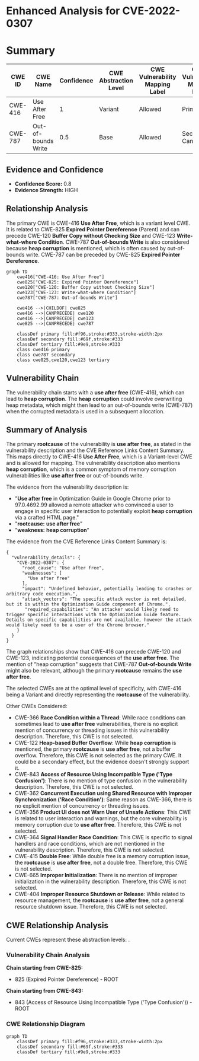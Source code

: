 # Enhanced Analysis for CVE-2022-0307

# Summary
| CWE ID | CWE Name | Confidence | CWE Abstraction Level | CWE Vulnerability Mapping Label | CWE-Vulnerability Mapping Notes |
|---|---|---|---|---|---|
| CWE-416 | Use After Free | 1 | Variant | Allowed | Primary CWE |
| CWE-787 | Out-of-bounds Write | 0.5 | Base | Allowed | Secondary Candidate |

## Evidence and Confidence

*   **Confidence Score:** 0.8
*   **Evidence Strength:** HIGH

## Relationship Analysis
The primary CWE is CWE-416 **Use After Free**, which is a variant level CWE. It is related to CWE-825 **Expired Pointer Dereference** (Parent) and can precede CWE-120 **Buffer Copy without Checking Size** and CWE-123 **Write-what-where Condition**. CWE-787 **Out-of-bounds Write** is also considered because **heap corruption** is mentioned, which is often caused by out-of-bounds write. CWE-787 can be preceded by CWE-825 **Expired Pointer Dereference**.

```mermaid
graph TD
    cwe416["CWE-416: Use After Free"]
    cwe825["CWE-825: Expired Pointer Dereference"]
    cwe120["CWE-120: Buffer Copy without Checking Size"]
    cwe123["CWE-123: Write-what-where Condition"]
    cwe787["CWE-787: Out-of-bounds Write"]
    
    cwe416 -->|CHILDOF| cwe825
    cwe416 -->|CANPRECEDE| cwe120
    cwe416 -->|CANPRECEDE| cwe123
    cwe825 -->|CANPRECEDE| cwe787

    classDef primary fill:#f96,stroke:#333,stroke-width:2px
    classDef secondary fill:#69f,stroke:#333
    classDef tertiary fill:#9e9,stroke:#333
    class cwe416 primary
    class cwe787 secondary
    class cwe825,cwe120,cwe123 tertiary
```

## Vulnerability Chain
The vulnerability chain starts with a **use after free** (CWE-416), which can lead to **heap corruption**. The **heap corruption** could involve overwriting heap metadata, which might then lead to an out-of-bounds write (CWE-787) when the corrupted metadata is used in a subsequent allocation.

## Summary of Analysis
The primary **rootcause** of the vulnerability is **use after free**, as stated in the vulnerability description and the CVE Reference Links Content Summary. This maps directly to CWE-416 **Use After Free**, which is a Variant-level CWE and is allowed for mapping. The vulnerability description also mentions **heap corruption**, which is a common symptom of memory corruption vulnerabilities like **use after free** or out-of-bounds write.

The evidence from the vulnerability description is:
*   "**Use after free** in Optimization Guide in Google Chrome prior to 97.0.4692.99 allowed a remote attacker who convinced a user to engage in specific user interaction to potentially exploit **heap corruption** via a crafted HTML page."
*   "**rootcause:** **use after free**"
*   "**weakness:** **heap corruption**"

The evidence from the CVE Reference Links Content Summary is:
```
{
  "vulnerability_details": {
    "CVE-2022-0307": {
      "root_cause": "Use after free",
      "weaknesses": [
        "Use after free"
      ],
      "impact": "Undefined behavior, potentially leading to crashes or arbitrary code execution.",
      "attack_vectors": "The specific attack vector is not detailed, but it is within the Optimization Guide component of Chrome.",
       "required_capabilities": "An attacker would likely need to trigger specific interactions with the Optimization Guide feature. Details on specific capabilities are not available, however the attack would likely need to be a user of the Chrome browser."
    }
  }
}
```

The graph relationships show that CWE-416 can precede CWE-120 and CWE-123, indicating potential consequences of the **use after free**. The mention of "heap corruption" suggests that CWE-787 **Out-of-bounds Write** might also be relevant, although the primary **rootcause** remains the **use after free**.

The selected CWEs are at the optimal level of specificity, with CWE-416 being a Variant and directly representing the **rootcause** of the vulnerability.

Other CWEs Considered:

*   CWE-366 **Race Condition within a Thread**: While race conditions can sometimes lead to **use after free** vulnerabilities, there is no explicit mention of concurrency or threading issues in this vulnerability description. Therefore, this CWE is not selected.
*   CWE-122 **Heap-based Buffer Overflow**: While **heap corruption** is mentioned, the primary **rootcause** is **use after free**, not a buffer overflow. Therefore, this CWE is not selected as the primary CWE. It could be a secondary effect, but the evidence doesn't strongly support it.
*   CWE-843 **Access of Resource Using Incompatible Type ('Type Confusion')**: There is no mention of type confusion in the vulnerability description. Therefore, this CWE is not selected.
*   CWE-362 **Concurrent Execution using Shared Resource with Improper Synchronization ('Race Condition')**: Same reason as CWE-366, there is no explicit mention of concurrency or threading issues.
*   CWE-356 **Product UI does not Warn User of Unsafe Actions**: This CWE is related to user interaction and warnings, but the core vulnerability is memory corruption due to **use after free**. Therefore, this CWE is not selected.
*   CWE-364 **Signal Handler Race Condition**: This CWE is specific to signal handlers and race conditions, which are not mentioned in the vulnerability description. Therefore, this CWE is not selected.
*   CWE-415 **Double Free**: While double free is a memory corruption issue, the **rootcause** is **use after free**, not a double free. Therefore, this CWE is not selected.
*   CWE-665 **Improper Initialization**: There is no mention of improper initialization in the vulnerability description. Therefore, this CWE is not selected.
*   CWE-404 **Improper Resource Shutdown or Release**: While related to resource management, the **rootcause** is **use after free**, not a general resource shutdown issue. Therefore, this CWE is not selected.


## CWE Relationship Analysis

Current CWEs represent these abstraction levels: .


### Vulnerability Chain Analysis

**Chain starting from CWE-825:**
- 825 (Expired Pointer Dereference) - ROOT


**Chain starting from CWE-843:**
- 843 (Access of Resource Using Incompatible Type ('Type Confusion')) - ROOT



### CWE Relationship Diagram

```mermaid
graph TD
    classDef primary fill:#f96,stroke:#333,stroke-width:2px
    classDef secondary fill:#69f,stroke:#333
    classDef tertiary fill:#9e9,stroke:#333
```